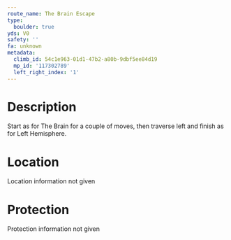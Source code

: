 ```yaml
---
route_name: The Brain Escape
type:
  boulder: true
yds: V0
safety: ''
fa: unknown
metadata:
  climb_id: 54c1e963-01d1-47b2-a80b-9dbf5ee84d19
  mp_id: '117302789'
  left_right_index: '1'
---
```

# Description
Start as for The Brain for a couple of moves, then traverse left and finish as for Left Hemisphere.

# Location
Location information not given

# Protection
Protection information not given
